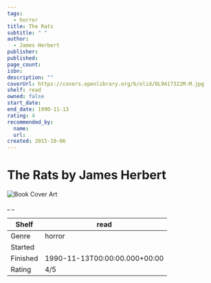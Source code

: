 ```yaml
---
tags:
  - horror
title: The Rats
subtitle: " "
author:
  - James Herbert
publisher:
published:
page_count:
isbn:
description: ""
coverUrl: https://covers.openlibrary.org/b/olid/OL9417322M-M.jpg
shelf: read
owned: false
start_date:
end_date: 1990-11-13
rating: 4
recommended_by:
  name:
  url:
created: 2015-10-06
---
```


# The Rats by James Herbert

![Book Cover Art](https://covers.openlibrary.org/b/olid/OL9417322M-M.jpg)

_ _

| Shelf | read |
| --- | --- |
| Genre | horror |
| Started |  |
| Finished | 1990-11-13T00:00:00.000+00:00 |
| Rating | 4/5 |

